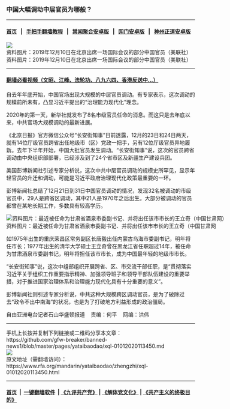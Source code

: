### 中国大幅调动中层官员为哪般？ 
------------------------

#### [首页](https://github.com/gfw-breaker/banned-news1/blob/master/README.md) &nbsp;&nbsp;|&nbsp;&nbsp; [手把手翻墙教程](https://github.com/gfw-breaker/guides/wiki) &nbsp;&nbsp;|&nbsp;&nbsp; [禁闻聚合安卓版](https://github.com/gfw-breaker/bn-android) &nbsp;&nbsp;|&nbsp;&nbsp; [网门安卓版](https://github.com/oGate2/oGate) &nbsp;&nbsp;|&nbsp;&nbsp; [神州正道安卓版](https://github.com/SzzdOgate/update) 



<div id="headerimg">
 <img alt="资料图片：2019年12月10日在北京出席一场国际会议的部分中国官员（美联社）" src="https://www.rfa.org/mandarin/yataibaodao/zhengzhi/xql-01012020113450.html/yt0101y.jpg/@@images/a3a1a75e-96cf-4d3d-82a2-b00a232a31f1.jpeg" title="资料图片：2019年12月10日在北京出席一场国际会议的部分中国官员（美联社）"/>
 <div id="headerimgcontents">
  <div id="headerimgcaption">
   <span>
    资料图片：2019年12月10日在北京出席一场国际会议的部分中国官员（美联社）
   </span>
   <!-- zoomattribute -->
  </div>
  <!-- headerimgcaption -->
 </div>
 <!-- headerimagecontents -->
</div>

<hr/>


#### [翻墙必看视频（文昭、江峰、法轮功、八九六四、香港反送中...）](http://167.172.214.107/home.html)

<div id="storytext">
 <div>
  <div class="slot_header">
  </div>
 </div>
 <p>
  自去年年底开始，中国官场出现大规模的中层官员调动。有专家表示，这次调动的规模前所未有，凸显习近平提出的“治理能力现代化”理念。
 </p>
 <p>
  2020年的第一天，新华社就发布了8名市级官员任命的消息。而这只是去年底以来，中共官场大规模调动的最新进展。
 </p>
 <p>
  《北京日报》官方微信公众号“长安街知事”日前透露，12月的23日和24日两天，就有14位厅级官员跨省出任地级市（区）党政一把手，另有12位厅级官员异地履新。去年下半年开始，中国大批官员发生调动。“长安街知事”说，这次的官员跨省调动由中央组织部部署，已经涉及到了24个省市区及新疆生产建设兵团。
 </p>
 <p>
  美国彭博新闻社引述专家分析说，这次中共中层官员调动的规模史所罕见，显示年轻官员的升迁和调动，可能是习近平政府治理现代化政策最重要的一环。
 </p>
 <p>
  彭博新闻社总结了12月21日到31日中国官员调动的情况，发现32名被调动的市级官员中，29人是跨省区调动，其中21人是1970年之后出生。大部分被调动的官员都曾在某地长期工作，多数具有较高学历。
 </p>
 <p>
  <div class="image-inline captioned" style="width:622px;">
   <div style="width:622px;">
    <img alt="资料图片：最近被任命为甘肃省酒泉市委副书记、并将出任该市市长的王立奇（中国甘肃网）" src="https://www.rfa.org/mandarin/yataibaodao/zhengzhi/xql-01012020113450.html/yt0101e.jpg" title="资料图片：最近被任命为甘肃省酒泉市委副书记、并将出任该市市长的王立奇（中国甘肃网"/>
   </div>
   <div class="image-caption">
    <span style="width:622px;">
     资料图片：最近被任命为甘肃省酒泉市委副书记、并将出任该市市长的王立奇（中国甘肃网
    </span>
    <span class="copyright">
    </span>
   </div>
  </div>
 </p>
 <p>
  如1975年出生的重庆荣昌区常务副区长唐毅出任内蒙古乌海市委副书记，明年将任市长；1977年出生的清华大学硕士王立奇曾在黑龙江省任职超过14年，被任命为甘肃酒泉市委副书记，明年将担任该市市长，成为中国最年轻的地级市市长。
 </p>
 <p>
  “长安街知事”说，这次中组部组织开展跨省、区、市交流干部任职，是“贯彻落实习近平关于组织工作重要指示精神、加强领导班子和领导干部队伍建设的重要举措，对于推进国家治理体系和治理能力现代化具有十分重要的意义”。
 </p>
 <p>
  彭博新闻社则引述专家分析说，中共这种大规模跨区调动官员，是为了破除过去“政令不出中南海”的状况，也是为了打破地方利益形成的政治僵局。
 </p>
 <p>
 </p>
 <p>
  自由亚洲电台记者石山华盛顿报道    责编：何平    网编：洪伟
 </p>
</div>

<hr/>
手机上长按并复制下列链接或二维码分享本文章：<br/>
https://github.com/gfw-breaker/banned-news1/blob/master/pages/yataibaodao/xql-01012020113450.md <br/>
<a href='https://github.com/gfw-breaker/banned-news1/blob/master/pages/yataibaodao/xql-01012020113450.md'><img src='https://github.com/gfw-breaker/banned-news1/blob/master/pages/yataibaodao/xql-01012020113450.md.png'/></a> <br/>
原文地址（需翻墙访问）：https://www.rfa.org/mandarin/yataibaodao/zhengzhi/xql-01012020113450.html


------------------------
#### [首页](https://github.com/gfw-breaker/banned-news1/blob/master/README.md) &nbsp;|&nbsp; [一键翻墙软件](https://github.com/gfw-breaker/nogfw/blob/master/README.md) &nbsp;| [《九评共产党》](https://github.com/gfw-breaker/9ping.md/blob/master/README.md#九评之一评共产党是什么) | [《解体党文化》](https://github.com/gfw-breaker/jtdwh.md/blob/master/README.md) | [《共产主义的终极目的》](https://github.com/gfw-breaker/gczydzjmd.md/blob/master/README.md)


<img src='http://gfw-breaker.win/banned-news/pages/yataibaodao/xql-01012020113450.md' width='0px' height='0px'/>